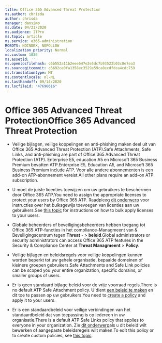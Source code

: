 ```yaml
---
title: Office 365 Advanced Threat Protection
ms.author: chrisda
author: chrisda
manager: dansimp
ms.date: 04/21/2020
ms.audience: ITPro
ms.topic: article
ms.service: o365-administration
ROBOTS: NOINDEX, NOFOLLOW
localization_priority: Normal
ms.custom: 1036
ms.assetid: ''
ms.openlocfilehash: c6b552a11b2eee647e2e5dc7b93523b03c0e7ea3
ms.sourcegitcommit: c6692ce0fa1358ec3529e59ca0ecdfdea4cdc759
ms.translationtype: MT
ms.contentlocale: nl-NL
ms.lasthandoff: 09/14/2020
ms.locfileid: "47696616"
---
```

# <a name="office-365-advanced-threat-protection"></a><span data-ttu-id="a2f0c-102">Office 365 Advanced Threat Protection</span><span class="sxs-lookup"><span data-stu-id="a2f0c-102">Office 365 Advanced Threat Protection</span></span>

- <span data-ttu-id="a2f0c-103">Veilige bijlagen, veilige koppelingen en anti-phishing maken deel uit van Office 365 Advanced Threat Protection (ATP).</span><span class="sxs-lookup"><span data-stu-id="a2f0c-103">Safe Attachments, Safe Links, and anti-phishing are part of Office 365 Advanced Threat Protection (ATP).</span></span> <span data-ttu-id="a2f0c-104">Enterprise E5, education A5 en Microsoft 365 Business Premium bevatten ATP.</span><span class="sxs-lookup"><span data-stu-id="a2f0c-104">Enterprise E5, Education A5, and Microsoft 365 Business Premium include ATP.</span></span> <span data-ttu-id="a2f0c-105">Voor alle andere abonnementen is een add-on ATP-abonnement vereist.</span><span class="sxs-lookup"><span data-stu-id="a2f0c-105">All other plans require an add-on ATP subscription.</span></span>

- <span data-ttu-id="a2f0c-106">U moet de juiste licenties toewijzen om uw gebruikers te beschermen door Office 365 ATP.</span><span class="sxs-lookup"><span data-stu-id="a2f0c-106">You need to assign the appropriate licenses to protect your users by Office 365 ATP.</span></span> <span data-ttu-id="a2f0c-107">Raadpleeg [dit onderwerp](https://docs.microsoft.com/microsoft-365/admin/add-users/add-users) voor instructies over het bulksgewijs toevoegen van licenties aan uw gebruikers.</span><span class="sxs-lookup"><span data-stu-id="a2f0c-107">See [this topic](https://docs.microsoft.com/microsoft-365/admin/add-users/add-users) for instructions on how to bulk apply licenses to your users.</span></span>

- <span data-ttu-id="a2f0c-108">Globale beheerders of beveiligingsbeheerders hebben toegang tot Office 365 ATP-functies in het compliance-Managmeent van & Beveiligingscentrum tegen **Threat** - \> **beleid**.</span><span class="sxs-lookup"><span data-stu-id="a2f0c-108">Global administrators or security administrators can access Office 365 ATP features in the Security & Compliance Center at **Threat Managmeent** \> **Policy**.</span></span>

- <span data-ttu-id="a2f0c-109">Veilige bijlagen en beleidsregels voor veilige koppelingen kunnen worden beperkt tot uw gehele organisatie, bepaalde domeinen of kleinere groepen gebruikers.</span><span class="sxs-lookup"><span data-stu-id="a2f0c-109">Safe Attachments and Safe Link policies can be scoped you your entire organization, specific domains, or smaller groups of users.</span></span>

- <span data-ttu-id="a2f0c-110">Er is geen standaard bijlage beleid voor de vrije voorraad regels.</span><span class="sxs-lookup"><span data-stu-id="a2f0c-110">There is no default ATP Safe Attachment policy.</span></span> <span data-ttu-id="a2f0c-111">U dient [een beleid te maken](https://docs.microsoft.com/microsoft-365/security/office-365-security/set-up-atp-safe-attachments-policies) en dit toe te passen op uw gebruikers.</span><span class="sxs-lookup"><span data-stu-id="a2f0c-111">You need to [create a policy](https://docs.microsoft.com/microsoft-365/security/office-365-security/set-up-atp-safe-attachments-policies) and apply it to your users.</span></span>

- <span data-ttu-id="a2f0c-112">Er is een standaardbeleid voor veilige verbindingen van het standaardbeleid dat van toepassing is op iedereen in uw organisatie.</span><span class="sxs-lookup"><span data-stu-id="a2f0c-112">There is a default ATP Safe Links policy that applies to everyone in your organization.</span></span> <span data-ttu-id="a2f0c-113">Zie [dit onderwerp](https://docs.microsoft.com/microsoft-365/security/office-365-security/set-up-atp-safe-links-policies)als u dit beleid wilt bewerken of aangepaste beleidsregels wilt maken.</span><span class="sxs-lookup"><span data-stu-id="a2f0c-113">To edit this policy or to create custom policies, see [this topic](https://docs.microsoft.com/microsoft-365/security/office-365-security/set-up-atp-safe-links-policies).</span></span>
